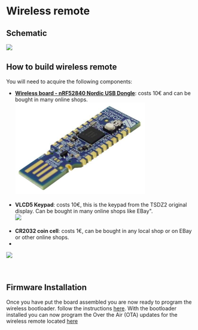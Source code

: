 # Wireless remote

## Schematic

[![](ebike_remote_wireless-schematic.png)](ebike_remote_wireless-schematic.png)

## How to build wireless remote
You will need to acquire the following components:
* **[Wireless board - nRF52840 Nordic USB Dongle](https://www.nordicsemi.com/Software-and-tools/Development-Kits/nRF52840-Dongle)**: costs 10€ and can be bought in many online shops.<br>
![](NRF52840.png)<br><br>
* **VLCD5 Keypad**: costs 10€, this is the keypad from the TSDZ2 original display. Can be bought in many online shops like EBay".<br>
![](VLCD5_keypad.png)<br><br>
* **CR2032 coin cell**: costs 1€, can be bought in any local shop or on EBay or other online shops.
* <br>
![](cr2032.png)<br><br><br>
## Firmware Installation

Once you have put the board assembled you are now ready to program the wireless bootloader.
follow the instructions [here](https://github.com/OpenSourceEBike/TSDZ2_wireless/tree/master/EBike_wireless_bootloader).
With the bootloader installed you can now program the Over the Air (OTA) updates for the wireless remote located [here](https://github.com/OpenSourceEBike/TSDZ2_wireless/releases)